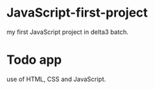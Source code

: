 # JavaScript-first-project
my first JavaScript  project in delta3 batch.
# Todo app
use of HTML, CSS and JavaScript.
